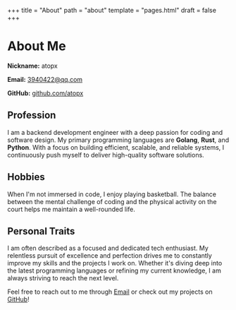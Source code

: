+++
title = "About"
path = "about"
template = "pages.html"
draft = false
+++

# About Me

**Nickname:** atopx

**Email:** [3940422@qq.com](mailto:3940422@qq.com) 

**GitHub:** [github.com/atopx](https://github.com/atopx)


## Profession

I am a backend development engineer with a deep passion for coding and software design. My primary programming languages are **Golang**, **Rust**, and **Python**. With a focus on building efficient, scalable, and reliable systems, I continuously push myself to deliver high-quality software solutions.

## Hobbies

When I'm not immersed in code, I enjoy playing basketball. The balance between the mental challenge of coding and the physical activity on the court helps me maintain a well-rounded life.

## Personal Traits

I am often described as a focused and dedicated tech enthusiast. My relentless pursuit of excellence and perfection drives me to constantly improve my skills and the projects I work on. Whether it's diving deep into the latest programming languages or refining my current knowledge, I am always striving to reach the next level.

Feel free to reach out to me through [Email](mailto:3940422@qq.com) or check out my projects on [GitHub](https://github.com/atopx)!
